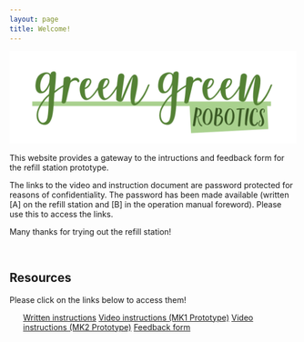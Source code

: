 ```yaml
---
layout: page
title: Welcome!
---
```


[![logoPicture](images/green_green_robotics_logo_v1.png)]()


This website provides a gateway to the intructions and feedback form for the refill station prototype.

The links to the video and instruction document are password protected for reasons of confidentiality. The password has been made available (written [A] on the refill station and [B] in the operation manual foreword). Please use this to access the links.

Many thanks for trying out the refill station!

<!--Comment: Paragrpah spacing-->

<br>

<div id="resourcesPanel" class="container p-3 my-3 bg-primary">
<h2>Resources</h2> 
  <p>Please click on the links below to access them!</p>
<ul class="list-group">
  <a href="https://jstrieb.github.io/link-lock/#eyJ2IjoiMC4wLjEiLCJlIjoiNlVEN210amcxRGY0WDI0VWhYVi9zN0J0ZnNwQ0x5eGlnT0pjbHJhajNkRFFlZWNrSHNvd3phbDdJak5tMit0Y3IrUUpGbUFDT3FOa055dE1QT1A5Qk95V0ZWbTBTZWNjcGRFRTc5S3Vud2t3WkdCTkp5OGMzRnZOSTlVZUxrM2QxVms9IiwiaCI6IlBhc3N3b3JkIGlzIGFscmVhZHkgc2hhcmVkIHdpdGggeW91IHNlcGFyYXRlbHkgKGFuZCBhbHNvIHdyaXR0ZW4gb24gdGhlIHByb3RvdHlwZSByZWZpbGwgc3RhdGlvbikiLCJpIjoicmt1NXVHckNkeU5wSGJxYiJ9" target="_blank" class="list-group-item list-group-item-action">Written instructions</a>
  <a href="https://jstrieb.github.io/link-lock/#eyJ2IjoiMC4wLjEiLCJlIjoiQzNoNjFvV2Vkbm1Pa3JpTEYxcWRmcWNPOS9WWDE5TlZnNEN5NlB1VW9NTXA5Zmdkd0NkL2hoN1NHVTg9IiwiaCI6IlBhc3N3b3JkIGlzIG1hZGUgYXZhaWxhYmxlIHRvIHVzZXJzIG9mIHRoZSByZWZpbGwgc3RhdGlvbiAod3JpdHRlbiBvbiByZWZpbGwgc3RhdGlvbiBhbmQgaW4gb3BlcmF0aW9uIG1hbnVhbCkiLCJpIjoiMUUzV1VBT0pVa3NtME1aVCJ9" target="_blank" class="list-group-item list-group-item-action">Video instructions (MK1 Prototype)</a>
  <a href="https://jstrieb.github.io/link-lock/#eyJ2IjoiMC4wLjEiLCJlIjoiVzhDMXJMTjl2WU5zbVU0d1I0MFVMVWFjOEhDbkp0Z0h1dytXekMxVEVkcHNtVTY3eWU5YWJNa3FTYVk9IiwiaCI6IlBhc3N3b3JkIGlzIGFscmVhZHkgc2hhcmVkIHdpdGggeW91IHNlcGFyYXRlbHkgKGFuZCBhbHNvIHdyaXR0ZW4gb24gdGhlIHByb3RvdHlwZSByZWZpbGwgc3RhdGlvbikiLCJpIjoiL0k1UjlqYkpDMHhnZXBzViJ9" target="_blank" class="list-group-item list-group-item-action">Video instructions (MK2 Prototype)</a>
  <a href="https://forms.gle/fnGcoFX5Y7wbEVjX7" target="_blank" class="list-group-item list-group-item-action">Feedback form</a>
</ul>
</div>

<!--Comment: Paragrpah spacing-->
<br>
<br>
